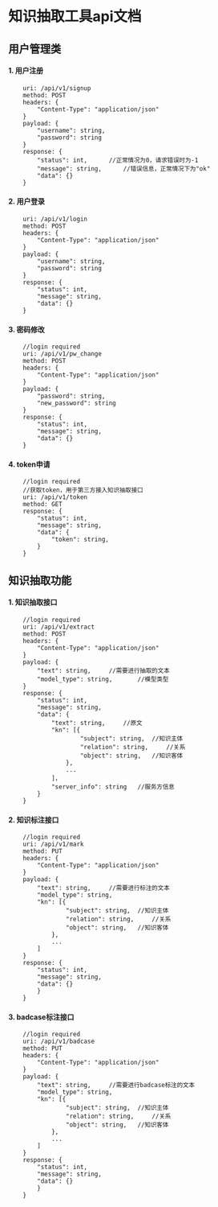 # 知识抽取工具api文档

## 用户管理类
#### 1. 用户注册
		uri: /api/v1/signup
		method: POST
		headers: {
			"Content-Type": "application/json"
		}
		payload: {
			"username": string,
			"password": string
		}
		response: {
			"status": int, 		//正常情况为0，请求错误时为-1
			"message": string, 		//错误信息，正常情况下为"ok"
			"data": {}
		}
#### 2. 用户登录
		uri: /api/v1/login
		method: POST
		headers: {
			"Content-Type": "application/json"
		}
		payload: {
			"username": string,
			"password": string
		}
		response: {
			"status": int,
			"message": string,
			"data": {}
		}
#### 3. 密码修改
		//login required
		uri: /api/v1/pw_change
		method: POST
		headers: {
			"Content-Type": "application/json"
		}
		payload: {
			"password": string,
			"new_password": string
		}
		response: {
			"status": int,
			"message": string,
			"data": {}
		}
#### 4. token申请
		//login required
		//获取token，用于第三方接入知识抽取接口
		uri: /api/v1/token
		method: GET
		response: {
			"status": int,
			"message": string,
			"data": {
				"token": string,
			}
		}

## 知识抽取功能
#### 1. 知识抽取接口
		//login required
		uri: /api/v1/extract
		method: POST
		headers: {
			"Content-Type": "application/json"
		}
		payload: {
			"text": string, 	//需要进行抽取的文本
			"model_type": string, 		//模型类型
		}
		response: {
			"status": int,
			"message": string,
			"data": {
				"text": string, 	//原文
				"kn": [{
						"subject": string, 	//知识主体
						"relation": string, 	//关系
						"object": string, 	//知识客体
					},
					...
				]，
				"server_info": string 	//服务方信息
			}
		}
#### 2. 知识标注接口
		//login required
		uri: /api/v1/mark
		method: PUT
		headers: {
			"Content-Type": "application/json"
		}
		payload: {
			"text": string, 	//需要进行标注的文本
			"model_type": string,
			"kn": [{
					"subject": string, 	//知识主体
					"relation": string, 	//关系
					"object": string, 	//知识客体
				},
				...
			]
		}
		response: {
			"status": int,
			"message": string,
			"data": {}
			}
		}
#### 3. badcase标注接口
		//login required
		uri: /api/v1/badcase
		method: PUT
		headers: {
			"Content-Type": "application/json"
		}
		payload: {
			"text": string, 	//需要进行badcase标注的文本
			"model_type": string,
			"kn": [{
					"subject": string, 	//知识主体
					"relation": string, 	//关系
					"object": string, 	//知识客体
				},
				...
			]
		}
		response: {
			"status": int,
			"message": string,
			"data": {}
			}
		}
